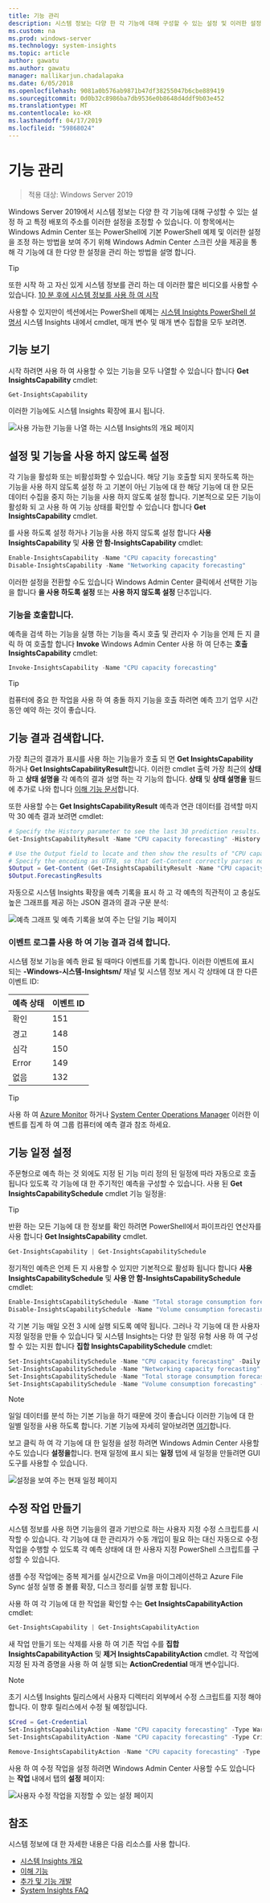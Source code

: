 ```yaml
---
title: 기능 관리
description: 시스템 정보는 다양 한 각 기능에 대해 구성할 수 있는 설정 및 이러한 설정은 특정 배포의 주소를 조정할 수 있습니다. 이 항목에서는 Windows Admin Center 또는 PowerShell에 기본 PowerShell 예제 및 이러한 설정을 조정 하는 방법을 보여 주기 위해 Windows Admin Center 스크린 샷을 제공을 통해 각 기능에 대 한 다양 한 설정을 관리 하는 방법을 설명 합니다.
ms.custom: na
ms.prod: windows-server
ms.technology: system-insights
ms.topic: article
author: gawatu
ms.author: gawatu
manager: mallikarjun.chadalapaka
ms.date: 6/05/2018
ms.openlocfilehash: 9081a0b576ab9871b47df38255047b6cbe889419
ms.sourcegitcommit: 0d0b32c8986ba7db9536e0b8648d4ddf9b03e452
ms.translationtype: MT
ms.contentlocale: ko-KR
ms.lasthandoff: 04/17/2019
ms.locfileid: "59868024"
---
```

# <a name="managing-capabilities"></a>기능 관리

>적용 대상: Windows Server 2019

Windows Server 2019에서 시스템 정보는 다양 한 각 기능에 대해 구성할 수 있는 설정 하 고 특정 배포의 주소를 이러한 설정을 조정할 수 있습니다. 이 항목에서는 Windows Admin Center 또는 PowerShell에 기본 PowerShell 예제 및 이러한 설정을 조정 하는 방법을 보여 주기 위해 Windows Admin Center 스크린 샷을 제공을 통해 각 기능에 대 한 다양 한 설정을 관리 하는 방법을 설명 합니다. 

>[!TIP]
>또한 시작 하 고 자신 있게 시스템 정보를 관리 하는 데 이러한 짧은 비디오를 사용할 수 있습니다. [10 분 후에 시스템 정보를 사용 하 여 시작](https://blogs.technet.microsoft.com/filecab/2018/07/24/getting-started-with-system-insights-in-10-minutes/)

사용할 수 있지만이 섹션에서는 PowerShell 예제는 [시스템 Insights PowerShell 설명서](https://aka.ms/systeminsightspowershell) 시스템 Insights 내에서 cmdlet, 매개 변수 및 매개 변수 집합을 모두 보려면. 

## <a name="viewing-capabilities"></a>기능 보기

시작 하려면 사용 하 여 사용할 수 있는 기능을 모두 나열할 수 있습니다 합니다 **Get InsightsCapability** cmdlet: 

```PowerShell
Get-InsightsCapability
``` 
이러한 기능에도 시스템 Insights 확장에 표시 됩니다.

![사용 가능한 기능을 나열 하는 시스템 Insights의 개요 페이지](media/overview-page-contoso.png)

## <a name="enabling-and-disabling-a-capability"></a>설정 및 기능을 사용 하지 않도록 설정
각 기능을 활성화 또는 비활성화할 수 있습니다. 해당 기능 호출할 되지 못하도록 하는 기능을 사용 하지 않도록 설정 하 고 기본이 아닌 기능에 대 한 해당 기능에 대 한 모든 데이터 수집을 중지 하는 기능을 사용 하지 않도록 설정 합니다. 기본적으로 모든 기능이 활성화 되 고 사용 하 여 기능 상태를 확인할 수 있습니다 합니다 **Get InsightsCapability** cmdlet. 

를 사용 하도록 설정 하거나 기능을 사용 하지 않도록 설정 합니다 **사용 InsightsCapability** 및 **사용 안 함-InsightsCapability** cmdlet:

```PowerShell
Enable-InsightsCapability -Name "CPU capacity forecasting"
Disable-InsightsCapability -Name "Networking capacity forecasting"
``` 
이러한 설정을 전환할 수도 있습니다 Windows Admin Center 클릭에서 선택한 기능을 합니다 **을 사용 하도록 설정** 또는 **사용 하지 않도록 설정** 단추입니다.

### <a name="invoking-a-capability"></a>기능을 호출합니다.
예측을 검색 하는 기능을 실행 하는 기능을 즉시 호출 및 관리자 수 기능을 언제 든 지 클릭 하 여 호출할 합니다 **Invoke** Windows Admin Center 사용 하 여 단추는  **호출 InsightsCapability** cmdlet:

```PowerShell
Invoke-InsightsCapability -Name "CPU capacity forecasting"
```

>[!TIP]
>컴퓨터에 중요 한 작업을 사용 하 여 충돌 하지 기능을 호출 하려면 예측 끄기 업무 시간 동안 예약 하는 것이 좋습니다.

## <a name="retrieving-capability-results"></a>기능 결과 검색합니다.
가장 최근의 결과가 표시를 사용 하는 기능을가 호출 되 면 **Get InsightsCapability** 하거나 **Get InsightsCapabilityResult**합니다. 이러한 cmdlet 출력 가장 최근의 **상태** 하 고 **상태 설명을** 각 예측의 결과 설명 하는 각 기능의 합니다. **상태** 및 **상태 설명을** 필드에 추가로 나와 합니다 [이해 기능 문서](understanding-capabilities.md)합니다. 

또한 사용할 수는 **Get InsightsCapabilityResult** 예측과 연관 데이터를 검색할 마지막 30 예측 결과 보려면 cmdlet: 

```PowerShell
# Specify the History parameter to see the last 30 prediction results.
Get-InsightsCapabilityResult -Name "CPU capacity forecasting" -History

# Use the Output field to locate and then show the results of "CPU capacity forecasting."
# Specify the encoding as UTF8, so that Get-Content correctly parses non-English characters.
$Output = Get-Content (Get-InsightsCapabilityResult -Name "CPU capacity forecasting").Output -Encoding UTF8 | ConvertFrom-Json
$Output.ForecastingResults
```
자동으로 시스템 Insights 확장을 예측 기록을 표시 하 고 각 예측의 직관적이 고 충실도 높은 그래프를 제공 하는 JSON 결과의 결과 구문 분석:

![예측 그래프 및 예측 기록을 보여 주는 단일 기능 페이지](media/cpu-forecast-2.png)

### <a name="using-the-event-log-to-retrieve-capability-results"></a>이벤트 로그를 사용 하 여 기능 결과 검색 합니다.
시스템 정보 기능을 예측 완료 될 때마다 이벤트를 기록 합니다. 이러한 이벤트에 표시 되는 **-Windows-시스템-Insightsm/** 채널 및 시스템 정보 게시 각 상태에 대 한 다른 이벤트 ID:   

| 예측 상태 | 이벤트 ID |
| --------------- | --------------- |
| 확인 | 151 |
| 경고 | 148 |
| 심각 | 150 |
| Error | 149 |
| 없음 | 132 |

>[!TIP]
>사용 하 여 [Azure Monitor](https://azure.microsoft.com/services/monitor/) 하거나 [System Center Operations Manager](https://docs.microsoft.com/system-center/scom/welcome?view=sc-om-1807) 이러한 이벤트를 집계 하 여 그룹 컴퓨터에 예측 결과 참조 하세요.


## <a name="setting-a-capability-schedule"></a>기능 일정 설정
주문형으로 예측 하는 것 외에도 지정 된 기능 미리 정의 된 일정에 따라 자동으로 호출 됩니다 있도록 각 기능에 대 한 주기적인 예측을 구성할 수 있습니다. 사용 된 **Get InsightsCapabilitySchedule** cmdlet 기능 일정을: 

>[!TIP]
>반환 하는 모든 기능에 대 한 정보를 확인 하려면 PowerShell에서 파이프라인 연산자를 사용 합니다 **Get InsightsCapability** cmdlet.

```PowerShell
Get-InsightsCapability | Get-InsightsCapabilitySchedule
```

정기적인 예측은 언제 든 지 사용할 수 있지만 기본적으로 활성화 됩니다 합니다 **사용 InsightsCapabilitySchedule** 및 **사용 안 함-InsightsCapabilitySchedule** cmdlet:

```PowerShell
Enable-InsightsCapabilitySchedule -Name "Total storage consumption forecasting"
Disable-InsightsCapabilitySchedule -Name "Volume consumption forecasting"
```

각 기본 기능 매일 오전 3 시에 실행 되도록 예약 됩니다. 그러나 각 기능에 대 한 사용자 지정 일정을 만들 수 있습니다 및 시스템 Insights는 다양 한 일정 유형 사용 하 여 구성할 수 있는 지원 합니다 **집합 InsightsCapabilitySchedule** cmdlet: 

```PowerShell
Set-InsightsCapabilitySchedule -Name "CPU capacity forecasting" -Daily -DaysInterval 2 -At 4:00PM
Set-InsightsCapabilitySchedule -Name "Networking capacity forecasting" -Daily -DaysOfWeek Saturday, Sunday -At 2:30AM
Set-InsightsCapabilitySchedule -Name "Total storage consumption forecasting" -Hourly -HoursInterval 2 -DaysOfWeek Monday, Wednesday, Friday
Set-InsightsCapabilitySchedule -Name "Volume consumption forecasting" -Minute -MinutesInterval 30 
```
>[!NOTE]
>일일 데이터를 분석 하는 기본 기능을 하기 때문에 것이 좋습니다 이러한 기능에 대 한 일별 일정을 사용 하도록 합니다. 기본 기능에 자세히 알아보려면 [여기](understanding-capabilities.md)합니다.

보고 클릭 하 여 각 기능에 대 한 일정을 설정 하려면 Windows Admin Center 사용할 수도 있습니다 **설정을**합니다. 현재 일정에 표시 되는 **일정** 탭에 새 일정을 만들려면 GUI 도구를 사용할 수 있습니다.

![설정을 보여 주는 현재 일정 페이지](media/schedule-page-contoso.png)

## <a name="creating-remediation-actions"></a>수정 작업 만들기
시스템 정보를 사용 하면 기능을의 결과 기반으로 하는 사용자 지정 수정 스크립트를 시작할 수 있습니다. 각 기능에 대 한 관리자가 수동 개입이 필요 하는 대신 자동으로 수정 작업을 수행할 수 있도록 각 예측 상태에 대 한 사용자 지정 PowerShell 스크립트를 구성할 수 있습니다. 

샘플 수정 작업에는 중복 제거를 실시간으로 Vm을 마이그레이션하고 Azure File Sync 설정 실행 중 볼륨 확장, 디스크 정리를 실행 포함 됩니다.

사용 하 여 각 기능에 대 한 작업을 확인할 수는 **Get InsightsCapabilityAction** cmdlet:

```PowerShell
Get-InsightsCapability | Get-InsightsCapabilityAction
```

새 작업 만들기 또는 삭제를 사용 하 여 기존 작업 수를 **집합 InsightsCapabilityAction** 및 **제거 InsightsCapabilityAction** cmdlet. 각 작업에 지정 된 자격 증명을 사용 하 여 실행 되는 **ActionCredential** 매개 변수입니다.

>[!NOTE]
>초기 시스템 Insights 릴리스에서 사용자 디렉터리 외부에서 수정 스크립트를 지정 해야 합니다. 이 향후 릴리스에서 수정 될 예정입니다.

```PowerShell
$Cred = Get-Credential
Set-InsightsCapabilityAction -Name "CPU capacity forecasting" -Type Warning -Action "C:\Users\Public\WarningScript.ps1" -ActionCredential $Cred
Set-InsightsCapabilityAction -Name "CPU capacity forecasting" -Type Critical -Action "C:\Users\Public\CriticalScript.ps1" -ActionCredential $Cred

Remove-InsightsCapabilityAction -Name "CPU capacity forecasting" -Type Warning
```

사용 하 여 수정 작업을 설정 하려면 Windows Admin Center 사용할 수도 있습니다는 **작업** 내에서 탭의 **설정** 페이지:

![사용자 수정 작업을 지정할 수 있는 설정 페이지](media/actions-page-contoso.png)


## <a name="see-also"></a>참조
시스템 정보에 대 한 자세한 내용은 다음 리소스를 사용 합니다.

- [시스템 Insights 개요](overview.md)
- [이해 기능](understanding-capabilities.md)
- [추가 및 기능 개발](adding-and-developing-capabilities.md)
- [System Insights FAQ](faq.md)